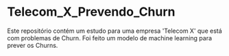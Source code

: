 # Telecom_X_Prevendo_Churn
Este repositório contém um estudo para uma empresa 'Telecom X' que está com problemas de Churn. Foi feito um modelo de machine learning para prever os Churns.
